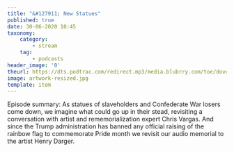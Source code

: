 ```yaml
---
title: "&#127911; New Statues"
published: true
date: 30-06-2020 10:45
taxonomy:
    category:
        - stream
    tag:
        - podcasts
header_image: '0'
theurl: https://dts.podtrac.com/redirect.mp3/media.blubrry.com/toe/dovetail.prxu.org/toe/b6d1efac-328b-4e20-a20b-e8a9b2f6415e/Episode_150_newstatues.mp3
image: artwork-resized.jpg
template: item
--- 
```

Episode summary: As statues of slaveholders and Confederate War losers come down, we imagine what could go up in their stead, revisiting a conversation with artist and rememorialization expert Chris Vargas. And since the Trump administration has banned any official raising of the rainbow flag to commemorate Pride month we revisit our audio memorial to the artist Henry Darger.
